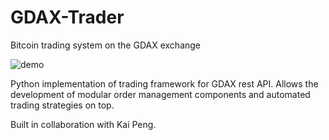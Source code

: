# GDAX-Trader
Bitcoin trading system on the GDAX exchange

![demo](http://justinpenguin.github.io/images/bitcoin.gif "GDAX-Trader Demo")

Python implementation of trading framework for GDAX rest API. Allows the development of modular order management components and automated trading strategies on top.

Built in collaboration with Kai Peng.
